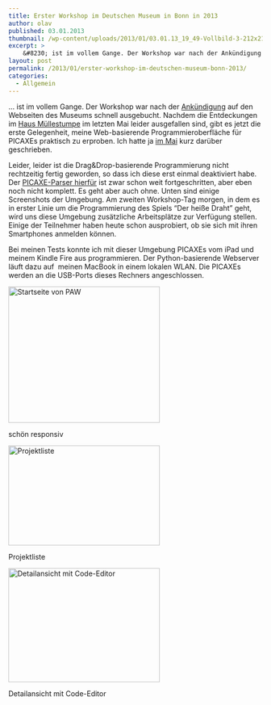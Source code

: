 ```yaml
---
title: Erster Workshop im Deutschen Museum in Bonn in 2013
author: olav
published: 03.01.2013
thumbnail: /wp-content/uploads/2013/01/03.01.13_19_49-Vollbild-3-212x212.png
excerpt: >
    &#8230; ist im vollem Gange. Der Workshop war nach der Ankündigung auf den Webseiten des Museums schnell ausgebucht. Nachdem die Entdeckungen im Haus Müllestumpe im letzten Mai leider ausgefallen sind, gibt es jetzt die erste Gelegenheit, meine Web-basierende Programmieroberfläche für PICAXEs praktisch zu erproben. Ich hatte ja im Mai kurz darüber geschrieben.
layout: post
permalink: /2013/01/erster-workshop-im-deutschen-museum-bonn-2013/
categories:
  - Allgemein
---
```

&#8230; ist im vollem Gange. Der Workshop war nach der [Ankündigung][1] auf den Webseiten des Museums schnell ausgebucht. Nachdem die Entdeckungen im [Haus Müllestumpe][2] im letzten Mai leider ausgefallen sind, gibt es jetzt die erste Gelegenheit, meine Web-basierende Programmieroberfläche für PICAXEs praktisch zu erproben. Ich hatte ja [im Mai][3] kurz darüber geschrieben.

Leider, leider ist die Drag&Drop-basierende Programmierung nicht rechtzeitig fertig geworden, so dass ich diese erst einmal deaktiviert habe. Der [PICAXE-Parser hierfür][4] ist zwar schon weit fortgeschritten, aber eben noch nicht komplett. Es geht aber auch ohne. Unten sind einige Screenshots der Umgebung. Am zweiten Workshop-Tag morgen, in dem es in erster Linie um die Programmierung des Spiels &#8220;Der heiße Draht&#8221; geht, wird uns diese Umgebung zusätzliche Arbeitsplätze zur Verfügung stellen. Einige der Teilnehmer haben heute schon ausprobiert, ob sie sich mit ihren Smartphones anmelden können.

Bei meinen Tests konnte ich mit dieser Umgebung PICAXEs vom iPad und meinem Kindle Fire aus programmieren. Der Python-basierende Webserver läuft dazu auf  meinen MacBook in einem lokalen WLAN. Die PICAXEs werden an die USB-Ports dieses Rechners angeschlossen.

<div id="attachment_780" style="width: 310px" class="wp-caption alignnone">
  <a href="http://tinkerthon.de/2013/01/erster-workshop-im-deutschen-museum-bonn-2013/03-01-13_19_12-vollbild-3/" rel="attachment wp-att-780"><img class="size-medium wp-image-780" alt="Startseite von PAW" src="http://tinkerthon.de/wp-content/uploads/2013/01/03.01.13_19_12-Vollbild-3-300x270.png" width="300" height="270" /></a>

  <p class="wp-caption-text">
    schön responsiv
  </p>
</div>

<div id="attachment_781" style="width: 310px" class="wp-caption alignnone">
  <a href="http://tinkerthon.de/2013/01/erster-workshop-im-deutschen-museum-bonn-2013/03-01-13_19_48-bildschirmkopie/" rel="attachment wp-att-781"><img class="size-medium wp-image-781" alt="Projektliste" src="http://tinkerthon.de/wp-content/uploads/2013/01/03.01.13_19_48-Bildschirmkopie-300x198.png" width="300" height="198" /></a>

  <p class="wp-caption-text">
    Projektliste
  </p>
</div>

<div id="attachment_782" style="width: 310px" class="wp-caption alignnone">
  <a href="http://tinkerthon.de/2013/01/erster-workshop-im-deutschen-museum-bonn-2013/03-01-13_19_49-vollbild-3/" rel="attachment wp-att-782"><img class="size-medium wp-image-782" alt="Detailansicht mit Code-Editor" src="http://tinkerthon.de/wp-content/uploads/2013/01/03.01.13_19_49-Vollbild-3-300x226.png" width="300" height="226" /></a>

  <p class="wp-caption-text">
    Detailansicht mit Code-Editor
  </p>
</div>

&nbsp;

&nbsp;

 [1]: http://www.deutsches-museum.de/bonn/information/fuer-kinder-und-schulen/die-kleine-eule-pfiffikus/workshops/der-heisse-draht/
 [2]: http://muellestumpe.de/
 [3]: http://tinkerthon.de/2012/05/web-basierender-editor-fur-picaxe-programme/ "Ankündigung von PAW, der Web-basierenden Programmierumgebung für PICAXE"
 [4]: http://schettler.net/fossil/paw "OpenSource-Programmierumgebung für PICAXE, basierend auf den offiziellen PICAXE-Compilern"
